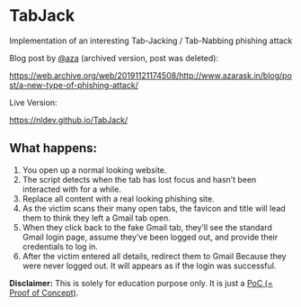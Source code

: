 # TabJack
Implementation of an interesting Tab-Jacking / Tab-Nabbing phishing attack

Blog post by <a href="https://twitter.com/aza">@aza</a> (archived version, post was deleted):

https://web.archive.org/web/20191121174508/http://www.azarask.in/blog/post/a-new-type-of-phishing-attack/

Live Version:

https://nldev.github.io/TabJack/

## What happens:

1. You open up a normal looking website.
2. The script detects when the tab has lost focus and hasn’t been interacted with for a while.
3. Replace all content with a real looking phishing site.
4. As the victim scans their many open tabs, the favicon and title will lead them to think they left a Gmail tab open. 
5. When they click back to the fake Gmail tab, they’ll see the standard Gmail login page, assume they’ve been logged out, and provide their credentials to log in. 
6. After the victim entered all details, redirect them to Gmail Because they were never logged out. It will appears as if the login was successful.

**Disclaimer:** This is solely for education purpose only. It is just a <a href="https://en.wikipedia.org/wiki/Proof_of_concept">PoC (= Proof of Concept)</a>.
